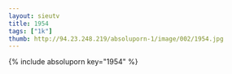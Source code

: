```yaml
--- 
layout: sieutv
title: 1954
tags: ["1k"]
thumb: http://94.23.248.219/absoluporn-1/image/002/1954.jpg
---
```

{% include absoluporn key="1954" %} 
